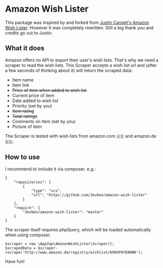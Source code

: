 # Amazon Wish Lister

This package was inspired by and forked from [Justin Carpeti's Amazon Wish Lister](https://github.com/doitlikejustin/amazon-wish-lister).
However it was completely rewritten. Still a big thank you and credits go out to Justin.

## What it does

Amazon offers no API to export their user's wish lists. That's why we need a scraper to read the wish lists.
This Scraper accepts a wish list url and (after a few seconds of thinking about it) will return the scraped data:

* Item name
* Item link
* <del>Price of item when added to wish list</del>
* Current price of item
* Date added to wish list
* Priority (set by you)
* <del>Item rating</del>
* <del>Total ratings</del>
* Comments on item (set by you)
* Picture of item

The Scraper is tested with wish lists from amazon.com :us: and amazon.de :de:.

## How to use

I recommend to include it via composer. e.g.:

	{
	    "repositories": [
	        {
	            "type": "vcs",
	            "url": "https://github.com/3evben/amazon-wish-lister"
	        }
	    ],
	    "require": {
	        "3evben/amazon-wish-lister": "master"
	    }
	}


The scraper itself requires phpQuery, which will be loaded automatically when using composer.

    $scraper = new \AppZap\AmazonWishLister\Scraper();
    $scrapedData = $scraper->scrape('http://www.amazon.de/registry/wishlist/69OVP6YE0HWO');

Have fun!
